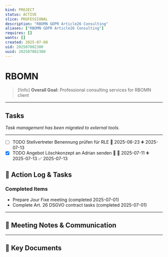 ```yaml
---
kind: PROJECT
status: ACTIVE
slice: PROFESSIONAL
description: "RBOMN GDPR Article26 Consulting"
aliases: ["RBOMN GDPR Article26 Consulting"]
requires: []
wants: []
created: 2025-07-08
uid: 202507082380
uuid: 202507082380
---
```


# RBOMN

> [!info]
> **Overall Goal:** Professional consulting services for RBOMN client

---

## Tasks

*Task management has been migrated to external tools.*

---

- [ ] TODO Stellvertreter Benennung prüfen für RLE 🛫 2025-06-23 ➕ 2025-07-13
- [x] TODO Angebot Löschkonzept an Adrian senden 🔼 🛫 2025-07-11 ➕ 2025-07-13 ✅ 2025-07-13
## 📝 Action Log & Tasks

### Completed Items
- Prepare Jour Fixe meeting (completed 2025-07-01)
- Complete Art. 26 DSGVO contract tasks (completed 2025-07-01)

---
## 💬 Meeting Notes & Communication


---
## 📎 Key Documents
